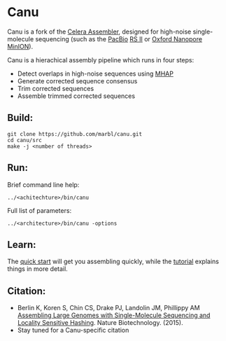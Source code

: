 # Canu

Canu is a fork of the [Celera Assembler](http://wgs-assembler.sourceforge.net/wiki/index.php?title=Main_Page), designed for high-noise single-molecule sequencing (such as the [PacBio](http://www.pacb.com) [RS II](http://www.pacb.com/products-and-services/pacbio-systems/rsii/) or [Oxford Nanopore](https://www.nanoporetech.com/) [MinION](https://www.nanoporetech.com/products-services/minion-mki)).

Canu is a hierachical assembly pipeline which runs in four steps:

* Detect overlaps in high-noise sequences using [MHAP](https://github.com/marbl/MHAP)
* Generate corrected sequence consensus
* Trim corrected sequences
* Assemble trimmed corrected sequences

## Build:

    git clone https://github.com/marbl/canu.git
    cd canu/src
    make -j <number of threads>

## Run:

Brief command line help:

    ../<achitechture>/bin/canu
    

Full list of parameters:

    ../<architecture>/bin/canu -options
    
## Learn:

The [quick start](http://canu.readthedocs.io/en/stable/quick-start.html) will get you assembling quickly, while the [tutorial](http://canu.readthedocs.io/en/stable/tutorial.html) explains things in more detail.

## Citation:

 - Berlin K, Koren S, Chin CS, Drake PJ, Landolin JM, Phillippy AM [Assembling Large Genomes with Single-Molecule Sequencing and Locality Sensitive Hashing](http://www.nature.com/nbt/journal/v33/n6/abs/nbt.3238.html). Nature Biotechnology. (2015).
 - Stay tuned for a Canu-specific citation
